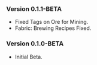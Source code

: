 ### Version 0.1.1-BETA
- Fixed Tags on Ore for Mining.
- Fabric: Brewing Recipes Fixed.

### Version 0.1.0-BETA
- Initial Beta.